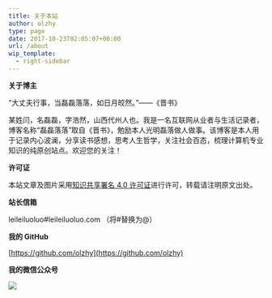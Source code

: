 ```yaml
---
title: 关于本站
author: olzhy
type: page
date: 2017-10-23T02:05:07+00:00
url: /about
wip_template:
  - right-sidebar
---
```


**关于博主**

“大丈夫行事，当磊磊落落，如日月皎然。”——《晋书》

某姓闫，名磊磊，字浩然，山西代州人也。我是一名互联网从业者与生活记录者，博客名称“磊磊落落”取自《晋书》，勉励本人光明磊落做人做事。该博客是本人用于记录内心波澜，分享读书感想，思考人生哲学，关注社会百态，梳理计算机专业知识的纯原创站点。欢迎您的关注！

**许可证**

本站文章及图片采用[知识共享署名 4.0 许可证](https://creativecommons.org/licences/by/4.0)进行许可，转载请注明原文出处。

**站长信箱**

leileiluoluo#leileiluoluo.com （将#替换为@）

**我的 GitHub**

[https://github.com/olzhy](https://github.com/olzhy)

**我的微信公众号**

![](https://olzhy.github.io/static/images/self/weixinhaoqrcode.jpg#center)
